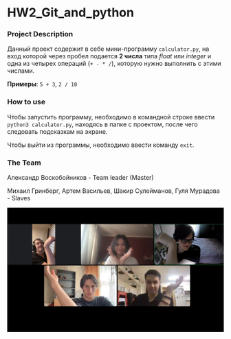 # HW2_Git_and_python

### Project Description

Данный проект содержит в себе мини-программу `calculator.py`, на вход которой через пробел подается **2 числа** типа *float* или 
*integer* и одна из четырех операций (`+ - * /`), которую нужно выполнить с этими числами.

**Примеры**: `5 + 3`, `2 / 10`

### How to use

Чтобы запустить программу, необходимо в командной строке ввести `python3 calculator.py`, находясь в папке с проектом, 
после чего следовать подсказкам на экране.

Чтобы выйти из программы, необходимо ввести команду `exit`.

### The Team

Александр Воскобойников - Team leader (Master)

Михаил Гринберг, Артем Васильев, Шакир Сулейманов, Гуля Мурадова - Slaves

![They are trying to make a Heart](https://github.com/ArtemVaska/HW2_Git_and_python/blob/HW2_Vasilev/HW2_Voskoboinikov/Heart.jpg)
